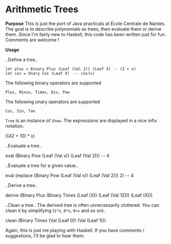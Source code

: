 Arithmetic Trees
================

**Purpose** This is just the port of Java practicals at École Centrale de
Nantes. The goal is to describe polynomials as trees, then evaluate them or derive
them. Since I'm fairly new to Haskell, this code has been written just for
fun. Comments are welcome !

**Usage**

..Define a tree..

    let plus = Binary Plus (Leaf (Val 2)) (Leaf X) -- (2 + x)
    let cos = Unary Cos (Leaf X)  -- cos(x)

The following binary operators are supported

    Plus, Minus, Times, Div, Pow

The following unary operators are supported

    Cos, Sin, Tan

`Tree` is an instance of `Show`. The expressions are displayed in a nice infix
notation.

   ((42 + 10) * x)

..Evaluate a tree..

   eval (Binary Pow (Leaf (Val x)) (Leaf (Val 2))) -- 4

..Evaluate a tree for a given value..

   eval (replace (Binary Pow (Leaf (Val x)) (Leaf (Val 2))) 2) -- 4


..Derive a tree..

   derive (Binary Plus (Binary Times (Leaf (X)) (Leaf (Val 12))) (Leaf (X)))

..Clean a tree..
The derived tree is often unnecessarily cluttered. You can clean it by
simplifying (`1*x`, `0*x`, `0+x` and so on).

   clean (Binary Times (Val (Leaf 0)) (Val (Leaf 1)))


Again, this is just me playing with Haskell. If you have comments /
suggestions, I'll be glad to hear them.
